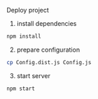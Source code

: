 Deploy project

1. install dependencies
```bash
npm install
```
2. prepare configuration 
```bash
cp Config.dist.js Config.js
```
3. start server 
```bash
npm start
```


